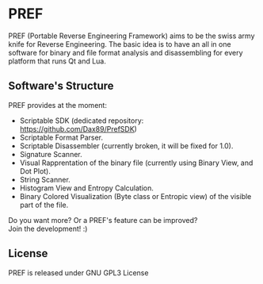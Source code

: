 PREF
====

PREF (Portable Reverse Engineering Framework) aims to be the swiss army knife for Reverse Engineering.
The basic idea is to have an all in one software for binary and file format analysis and disassembling 
for every platform that runs Qt and Lua.

Software's Structure
-----
PREF provides at the moment:
- Scriptable SDK (dedicated repository: https://github.com/Dax89/PrefSDK)
- Scriptable Format Parser.
- Scriptable Disassembler (currently broken, it will be fixed for 1.0).
- Signature Scanner.
- Visual Rapprentation of the binary file (currently using Binary View, and Dot Plot).
- String Scanner.
- Histogram View and Entropy Calculation.
- Binary Colored Visualization (Byte class or Entropic view) of the visible part of the file.

Do you want more? Or a PREF's feature can be improved?<br>
Join the development! :)

License
-----
PREF is released under GNU GPL3 License
